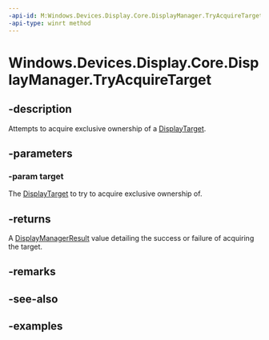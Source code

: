 ```yaml
---
-api-id: M:Windows.Devices.Display.Core.DisplayManager.TryAcquireTarget(Windows.Devices.Display.Core.DisplayTarget)
-api-type: winrt method
---
```


<!-- Method syntax.
public DisplayManagerResult DisplayManager.TryAcquireTarget(DisplayTarget target)
-->

# Windows.Devices.Display.Core.DisplayManager.TryAcquireTarget

## -description
Attempts to acquire exclusive ownership of a [DisplayTarget](displaytarget.md).

## -parameters
### -param target
The [DisplayTarget](displaytarget.md) to try to acquire exclusive ownership of.

## -returns
A [DisplayManagerResult](displaymanagerresult.md) value detailing the success or failure of acquiring the target.

## -remarks

## -see-also

## -examples
